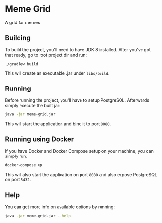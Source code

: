 # Meme Grid
A grid for memes

## Building
To build the project, you'll need to have JDK 8 installed. After you've got that ready, go to 
root project dir and run:
```bash
./gradlew build
``` 

This will create an executable .jar under `libs/build`. 

## Running
Before running the project, you'll have to setup PostgreSQL. Afterwards simply execute the built 
jar:
```bash
java -jar meme-grid.jar
```

This will start the application and bind it to port `8080`.

## Running using Docker
If you have Docker and Docker Compose setup on your machine, you can simply run:
```bash
docker-compose up
```

This will also start the application on port `8080` and also expose PostgreSQL on port 
`5432`.

## Help
You can get more info on available options by running:
```bash
java -jar meme-grid.jar --help
```
